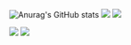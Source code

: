 ![Anurag's GitHub stats](https://github-readme-stats.vercel.app/api?username=boriiiborii&show_icons=true&theme=radical)
<img src="https://img.shields.io/badge/Swift-#F05138?style=for-the-badge&logo=Swift&logoColor=white">
<img src="https://img.shields.io/badge/Swift-#F05138?style=for-the-badge&logo=Swift&logoColor=white">

<img src="https://img.shields.io/badge/스택이름-색상코드?style=flat-square&logo=로고명&logoColor=로고색"/>

<img src="https://img.shields.io/badge/JAVA-007396?style=for-the-badge&logo=java&logoColor=white">
